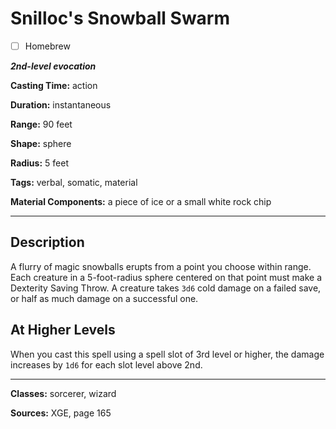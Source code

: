 # Snilloc's Snowball Swarm

- [ ] Homebrew

***2nd-level evocation***

**Casting Time:** action

**Duration:** instantaneous

**Range:** 90 feet

**Shape:** sphere

**Radius:** 5 feet

**Tags:** verbal, somatic, material

**Material Components:** a piece of ice or a small white rock chip

---

## Description
A flurry of magic snowballs erupts from a point you choose within range.
Each creature in a 5-foot-radius sphere centered on that point must make a Dexterity Saving Throw.
A creature takes `3d6` cold damage on a failed save, or half as much damage on a successful one.

## At Higher Levels
When you cast this spell using a spell slot of 3rd level or higher, the damage increases by `1d6` for each slot level above 2nd.

---

**Classes:** sorcerer, wizard

**Sources:** XGE, page 165
